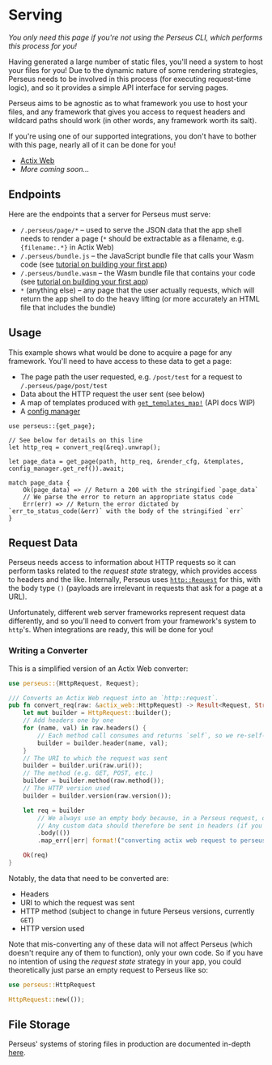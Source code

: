 # Serving

_You only need this page if you're not using the Perseus CLI, which performs this process for you!_

Having generated a large number of static files, you'll need a system to host your files for you! Due to the dynamic nature of some rendering strategies, Perseus needs to be involved in this process (for executing request-time logic), and so it provides a simple API interface for serving pages.

Perseus aims to be agnostic as to what framework you use to host your files, and any framework that gives you access to request headers and wildcard paths should work (in other words, any framework worth its salt).

If you're using one of our supported integrations, you don't have to bother with this page, nearly all of it can be done for you!

-   [Actix Web](./integrations/actix-web.md)
-   _More coming soon..._

## Endpoints

Here are the endpoints that a server for Perseus must serve:

-   `/.perseus/page/*` – used to serve the JSON data that the app shell needs to render a page (`*` should be extractable as a filename, e.g. `{filename:.*}` in Actix Web)
-   `/.perseus/bundle.js` – the JavaScript bundle file that calls your Wasm code (see [tutorial on building your first app](./tutorials/first_app/intro.md))
-   `/.perseus/bundle.wasm` – the Wasm bundle file that contains your code (see [tutorial on building your first app](./tutorials/first_app/intro.md))
-   `*` (anything else) – any page that the user actually requests, which will return the app shell to do the heavy lifting (or more accurately an HTML file that includes the bundle)

## Usage

This example shows what would be done to acquire a page for any framework. You'll need to have access to these data to get a page:

-   The page path the user requested, e.g. `/post/test` for a request to `/.perseus/page/post/test`
-   Data about the HTTP request the user sent (see below)
-   A map of templates produced with [`get_templates_map!`]() (API docs WIP)
-   A [config manager](./config_managers.md)

```rust,no_run,no_playground
use perseus::{get_page};

// See below for details on this line
let http_req = convert_req(&req).unwrap();

let page_data = get_page(path, http_req, &render_cfg, &templates, config_manager.get_ref()).await;

match page_data {
    Ok(page_data) => // Return a 200 with the stringified `page_data`
    // We parse the error to return an appropriate status code
    Err(err) => // Return the error dictated by `err_to_status_code(&err)` with the body of the stringified `err`
}
```

## Request Data

Perseus needs access to information about HTTP requests so it can perform tasks related to the _request state_ strategy, which provides access to headers and the like. Internally, Perseus uses [`http::Request`](https://docs.rs/http/0.2.4/http/request/struct.Request.html) for this, with the body type `()` (payloads are irrelevant in requests that ask for a page at a URL).

Unfortunately, different web server frameworks represent request data differently, and so you'll need to convert from your framework's system to `http`'s. When integrations are ready, this will be done for you!

### Writing a Converter

This is a simplified version of an Actix Web converter:

```rust
use perseus::{HttpRequest, Request};

/// Converts an Actix Web request into an `http::request`.
pub fn convert_req(raw: &actix_web::HttpRequest) -> Result<Request, String> {
	let mut builder = HttpRequest::builder();
	// Add headers one by one
	for (name, val) in raw.headers() {
		// Each method call consumes and returns `self`, so we re-self-assign
		builder = builder.header(name, val);
	}
	// The URI to which the request was sent
	builder = builder.uri(raw.uri());
	// The method (e.g. GET, POST, etc.)
	builder = builder.method(raw.method());
	// The HTTP version used
	builder = builder.version(raw.version());

	let req = builder
		// We always use an empty body because, in a Perseus request, only the URI matters
		// Any custom data should therefore be sent in headers (if you're doing that, consider a dedicated API)
		.body(())
		.map_err(|err| format!("converting actix web request to perseus-compliant request failed: '{}'", err))?;

	Ok(req)
}
```

Notably, the data that need to be converted are:

-   Headers
-   URI to which the request was sent
-   HTTP method (subject to change in future Perseus versions, currently `GET`)
-   HTTP version used

Note that mis-converting any of these data will not affect Perseus (which doesn't require any of them to function), only your own code. So if you have no intention of using the _request state_ strategy in your app, you could theoretically just parse an empty request to Perseus like so:

```rust
use perseus::HttpRequest

HttpRequest::new(());
```

## File Storage

Perseus' systems of storing files in production are documented in-depth [here](./config_managers.md).

